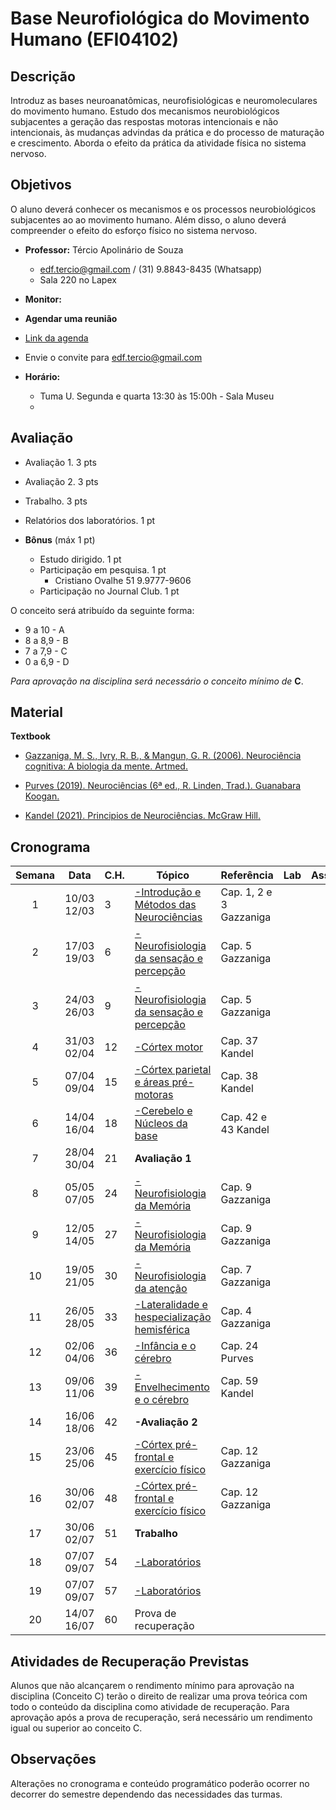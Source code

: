 
# **Base Neurofiológica do Movimento Humano (EFI04102)**


## Descrição

Introduz as bases neuroanatômicas, neurofisiológicas e neuromoleculares do movimento humano. Estudo dos mecanismos neurobiológicos subjacentes a geração das respostas motoras intencionais e não intencionais, às mudanças advindas da prática e do processo de maturação e crescimento. Aborda o efeito da prática da atividade física no sistema nervoso.


## Objetivos
O aluno deverá conhecer os mecanismos e os processos neurobiológicos subjacentes ao ao movimento humano. Além disso, o aluno deverá compreender o efeito do esforço físico no sistema nervoso.

- **Professor:** Tércio Apolinário de Souza
  - edf.tercio@gmail.com / (31) 9.8843-8435 (Whatsapp) 
  - Sala 220 no Lapex
 - **Monitor:**
 
 - **Agendar uma reunião**
 - [Link da agenda](https://calendar.google.com/calendar/u/0?cid=ZWRmLnRlcmNpb0BnbWFpbC5jb20)
 - Envie o convite para edf.tercio@gmail.com
    
- **Horário:**
  - Tuma U. Segunda e quarta 13:30 às 15:00h - Sala Museu
  -

## Avaliação
- Avaliação 1. 3 pts
- Avaliação 2. 3 pts
- Trabalho. 3 pts
- Relatórios dos laboratórios. 1 pt

- **Bônus** (máx 1 pt)
  - Estudo dirigido. 1 pt 
  - Participação em pesquisa. 1 pt
      - Cristiano Ovalhe 51 9.9777-9606
  - Participação no Journal Club. 1 pt


O conceito será atribuído da seguinte forma: 
- 9 a 10  - A 
- 8 a 8,9 - B
- 7 a 7,9  - C
- 0 a 6,9 - D

*Para aprovação na disciplina será necessário o conceito mínimo de* **C**. 

## Material
**Textbook**
- [Gazzaniga, M. S., Ivry, R. B., & Mangun, G. R. (2006). Neurociência cognitiva: A biologia da mente. Artmed.](
https://drive.google.com/drive/folders/1OC3IkGNkys7sCBJkCamspjA6bz2hTj9Y?usp=sharing)
- [Purves (2019). Neurociências (6ª ed., R. Linden, Trad.). Guanabara Koogan.](https://drive.google.com/drive/folders/1OC3IkGNkys7sCBJkCamspjA6bz2hTj9Y?usp=sharing)

- [Kandel (2021). Principios de Neurociências. McGraw Hill.](https://drive.google.com/drive/folders/1OC3IkGNkys7sCBJkCamspjA6bz2hTj9Y?usp=sharing)


## 


## Cronograma

| **Semana** |**Data**| **C.H.**  | **Tópico**                                              | **Referência**| **Lab** | **Assíncrono**
|:-: | :---------------------: | --------- | --------------------- | -------------- |------------------------|--------------------|
|1| 10/03 <br> 12/03|3|[-Introdução e Métodos das Neurociências][1]|Cap. 1, 2 e 3 Gazzaniga|
|2| 17/03 <br> 19/03|6|[-Neurofisiologia da sensação e percepção][1]|Cap. 5 Gazzaniga|
|3| 24/03 <br> 26/03|9|[-Neurofisiologia da sensação e percepção][1]|Cap. 5 Gazzaniga|
|4| 31/03 <br> 02/04|12|[-Córtex motor][1]|Cap. 37 Kandel|
|5| 07/04 <br> 09/04|15|[-Córtex parietal e áreas pré-motoras][1]|Cap. 38 Kandel|
|6| 14/04 <br> 16/04|18|[-Cerebelo e Núcleos da base][1]|Cap. 42 e 43 Kandel|
|7| 28/04 <br> 30/04|21|**Avaliação 1** 
|8| 05/05 <br> 07/05|24|[-Neurofisiologia da Memória][1]|Cap. 9 Gazzaniga|
|9| 12/05 <br> 14/05|27|[-Neurofisiologia da Memória][1]|Cap. 9 Gazzaniga|
|10| 19/05 <br> 21/05|30|[-Neurofisiologia da atenção][1]|Cap. 7 Gazzaniga|
|11| 26/05 <br> 28/05|33|[-Lateralidade e hespecialização hemisférica][1]|Cap. 4 Gazzaniga|
|12| 02/06 <br> 04/06|36|[-Infância e o cérebro][1]|Cap. 24 Purves|
|13| 09/06 <br> 11/06|39|[-Envelhecimento e o cérebro][1]|Cap. 59 Kandel|
|14| 16/06 <br> 18/06|42|**-Avaliação 2**||
|15| 23/06 <br> 25/06|45|[-Córtex pré-frontal e exercício físico][1]|Cap. 12 Gazzaniga|
|16| 30/06 <br> 02/07|48|[-Córtex pré-frontal e exercício físico][1]|Cap. 12 Gazzaniga|
|17| 30/06 <br> 02/07|51|**Trabalho**||
|18| 07/07 <br> 09/07|54|[-Laboratórios][1]||
|19| 07/07 <br> 09/07|57|[-Laboratórios][1]||
|20| 14/07 <br> 16/07|60|Prova de recuperação||



## Atividades de Recuperação Previstas
Alunos que não alcançarem o rendimento mínimo para aprovação na disciplina (Conceito C) terão o direito de realizar uma prova teórica com todo o conteúdo da disciplina como atividade de recuperação. Para aprovação após a prova de recuperação, será necessário um rendimento igual ou superior ao conceito C.
  
## Observações

Alterações no cronograma e conteúdo programático poderão ocorrer no decorrer do semestre dependendo das necessidades das turmas. 



[1]:https://
[2]:https://
[3]:https://
[4]:https://
[5]:https://
[6]:https://
[7]:https://
[8]:https://
[9]:https://
[10]:https://
[11]:https://
[12]:https://
[13]:https://
[14]:https://
[15]:https://
[16]:https://
[17]:https://
[18]:https://

